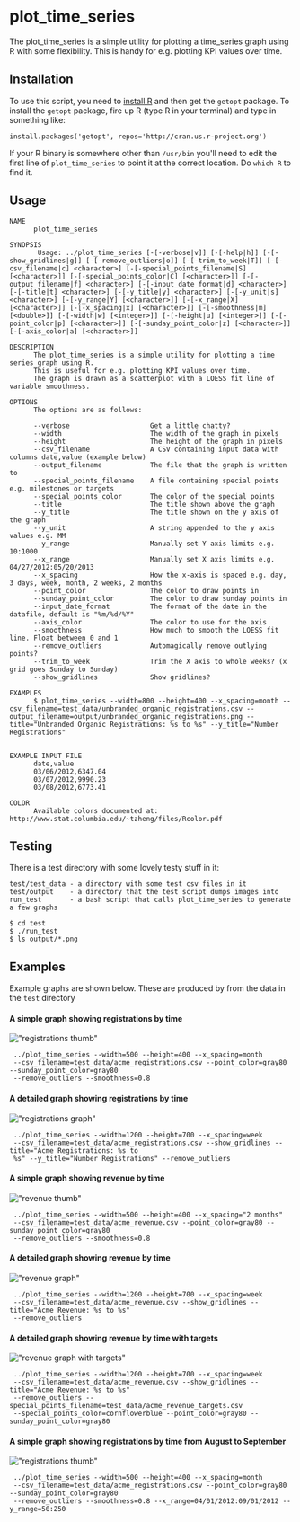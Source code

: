 # plot_time_series

The plot_time_series is a simple utility for plotting a time_series graph using R
with some flexibility. This is handy for e.g. plotting KPI values over time.

## Installation

To use this script, you need to [install R](http://cran.r-project.org/mirrors.html) and then get the `getopt` package. 
To install the `getopt` package, fire up R (type R in your terminal) and type in something like:

    install.packages('getopt', repos='http://cran.us.r-project.org')

If your R binary is somewhere other than `/usr/bin` you'll need to edit the first line of `plot_time_series` to point it at the correct location. Do `which R` to find it.

## Usage

    NAME
          plot_time_series
    
    SYNOPSIS
           Usage: ../plot_time_series [-[-verbose|v]] [-[-help|h]] [-[-show_gridlines|g]] [-[-remove_outliers|o]] [-[-trim_to_week|T]] [-[-csv_filename|c] <character>] [-[-special_points_filename|S] [<character>]] [-[-special_points_color|C] [<character>]] [-[-output_filename|f] <character>] [-[-input_date_format|d] <character>] [-[-title|t] <character>] [-[-y_title|y] <character>] [-[-y_unit|s] <character>] [-[-y_range|Y] [<character>]] [-[-x_range|X] [<character>]] [-[-x_spacing|x] [<character>]] [-[-smoothness|m] [<double>]] [-[-width|w] [<integer>]] [-[-height|u] [<integer>]] [-[-point_color|p] [<character>]] [-[-sunday_point_color|z] [<character>]] [-[-axis_color|a] [<character>]]
    
    DESCRIPTION
          The plot_time_series is a simple utility for plotting a time series graph using R.
          This is useful for e.g. plotting KPI values over time.
          The graph is drawn as a scatterplot with a LOESS fit line of variable smoothness.
    
    OPTIONS
          The options are as follows:
    
          --verbose                    Get a little chatty?
          --width                      The width of the graph in pixels
          --height                     The height of the graph in pixels
          --csv_filename               A CSV containing input data with columns date,value (example below)
          --output_filename            The file that the graph is written to
          --special_points_filename    A file containing special points e.g. milestones or targets
          --special_points_color       The color of the special points
          --title                      The title shown above the graph
          --y_title                    The title shown on the y axis of the graph
          --y_unit                     A string appended to the y axis values e.g. MM
          --y_range                    Manually set Y axis limits e.g. 10:1000
          --x_range                    Manually set X axis limits e.g. 04/27/2012:05/20/2013
          --x_spacing                  How the x-axis is spaced e.g. day, 3 days, week, month, 2 weeks, 2 months
          --point_color                The color to draw points in
          --sunday_point_color         The color to draw sunday points in
          --input_date_format          The format of the date in the datafile, default is "%m/%d/%Y"
          --axis_color                 The color to use for the axis
          --smoothness                 How much to smooth the LOESS fit line. Float between 0 and 1
          --remove_outliers            Automagically remove outlying points?
          --trim_to_week               Trim the X axis to whole weeks? (x grid goes Sunday to Sunday)
          --show_gridlines             Show gridlines?
    
    EXAMPLES
          $ plot_time_series --width=800 --height=400 --x_spacing=month --csv_filename=test_data/unbranded_organic_registrations.csv --output_filename=output/unbranded_organic_registrations.png --title="Unbranded Organic Registrations: %s to %s" --y_title="Number Registrations"
    
    
    EXAMPLE INPUT FILE
          date,value
          03/06/2012,6347.04
          03/07/2012,9990.23
          03/08/2012,6773.41
    
    COLOR
          Available colors documented at: http://www.stat.columbia.edu/~tzheng/files/Rcolor.pdf
    

## Testing

There is a test directory with some lovely testy stuff in it:

    test/test_data - a directory with some test csv files in it
    test/output    - a directory that the test script dumps images into
    run_test       - a bash script that calls plot_time_series to generate a few graphs

    $ cd test
    $ ./run_test 
    $ ls output/*.png

## Examples

Example graphs are shown below. These are produced by from the data in the `test` directory

#### A simple graph showing registrations by time
!["registrations thumb"](https://raw.github.com/doofdoofsf/plotTimeSeries/master/test/output/acme_registrations_thumb.png)

     ../plot_time_series --width=500 --height=400 --x_spacing=month 
     --csv_filename=test_data/acme_registrations.csv --point_color=gray80 --sunday_point_color=gray80 
     --remove_outliers --smoothness=0.8

#### A detailed graph showing registrations by time
!["registrations graph"](https://raw.github.com/doofdoofsf/plotTimeSeries/master/test/output/acme_registrations.png)

     ../plot_time_series --width=1200 --height=700 --x_spacing=week 
     --csv_filename=test_data/acme_registrations.csv --show_gridlines --title="Acme Registrations: %s to 
     %s" --y_title="Number Registrations" --remove_outliers

#### A simple graph showing revenue by time
!["revenue thumb"](https://raw.github.com/doofdoofsf/plotTimeSeries/master/test/output/acme_revenue_thumb.png)

     ../plot_time_series --width=500 --height=400 --x_spacing="2 months" 
     --csv_filename=test_data/acme_revenue.csv --point_color=gray80 --sunday_point_color=gray80 
     --remove_outliers --smoothness=0.8

#### A detailed graph showing revenue by time
!["revenue graph"](https://raw.github.com/doofdoofsf/plotTimeSeries/master/test/output/acme_revenue.png)

     ../plot_time_series --width=1200 --height=700 --x_spacing=week 
     --csv_filename=test_data/acme_revenue.csv --show_gridlines --title="Acme Revenue: %s to %s" 
     --remove_outliers

#### A detailed graph showing revenue by time with targets
!["revenue graph with targets"](https://raw.github.com/doofdoofsf/plotTimeSeries/master/test/output/acme_revenue_targets.png)

     ../plot_time_series --width=1200 --height=700 --x_spacing=week 
     --csv_filename=test_data/acme_revenue.csv --show_gridlines --title="Acme Revenue: %s to %s" 
     --remove_outliers --special_points_filename=test_data/acme_revenue_targets.csv 
     --special_points_color=cornflowerblue --point_color=gray80 --sunday_point_color=gray80

#### A simple graph showing registrations by time from August to September
!["registrations thumb"](https://raw.github.com/doofdoofsf/plotTimeSeries/master/test/output/acme_registrations_thumb_dates.png)

     ../plot_time_series --width=500 --height=400 --x_spacing=month 
     --csv_filename=test_data/acme_registrations.csv --point_color=gray80 --sunday_point_color=gray80 
     --remove_outliers --smoothness=0.8 --x_range=04/01/2012:09/01/2012 --y_range=50:250
